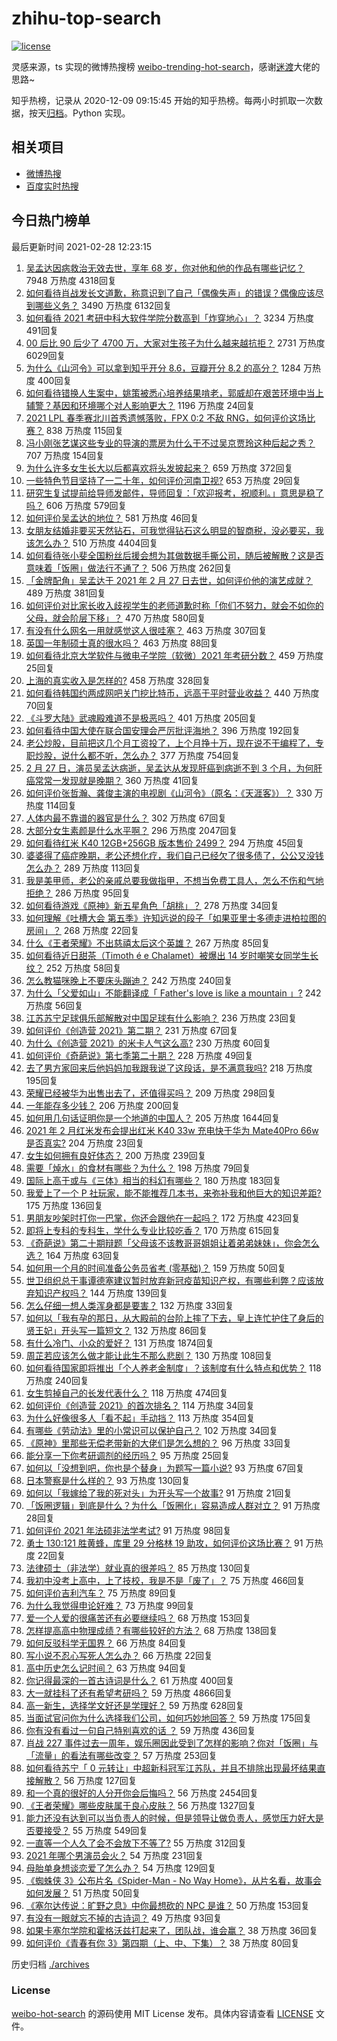 # zhihu-top-search

[![license](https://img.shields.io/github/license/Arrackisarookie/zhihu-top-search)](https://github.com/Arrackisarookie/zhihu-top-search/blob/master/LICENSE)

灵感来源，ts 实现的微博热搜榜 [weibo-trending-hot-search](https://github.com/justjavac/weibo-trending-hot-search)，感谢[迷渡](https://github.com/justjavac)大佬的思路~

知乎热榜，记录从 2020-12-09 09:15:45 开始的知乎热榜。每两小时抓取一次数据，按天[归档](./archives)。Python 实现。

## 相关项目
+ [微博热搜](https://github.com/Arrackisarookie/weibo-hot-search)
+ [百度实时热搜](https://github.com/Arrackisarookie/baidu-hot-search)

## 今日热门榜单

<!-- Rank Begin -->

最后更新时间 2021-02-28 12:23:15

1. [吴孟达因病救治无效去世，享年 68 岁，你对他和他的作品有哪些记忆？](https://www.zhihu.com/question/446672229) 7948 万热度 4318回复
1. [如何看待肖战发长文道歉，称意识到了自己「偶像失声」的错误？偶像应该尽到哪些义务？](https://www.zhihu.com/question/446678380) 3490 万热度 6132回复
1. [如何看待 2021 考研中科大软件学院分数高到「炸穿地心」？](https://www.zhihu.com/question/446595679) 3234 万热度 491回复
1. [00 后比 90 后少了 4700 万，大家对生孩子为什么越来越抗拒？](https://www.zhihu.com/question/405043851) 2731 万热度 6029回复
1. [为什么《山河令》可以拿到知乎开分 8.6，豆瓣开分 8.2 的高分？](https://www.zhihu.com/question/446469264) 1284 万热度 400回复
1. [如何看待错换人生案中，姚策被悉心培养结果啃老，郭威却在艰苦环境中当上辅警？基因和环境哪个对人影响更大？](https://www.zhihu.com/question/446335298) 1196 万热度 24回复
1. [2021 LPL 春季赛北川首秀遗憾落败，FPX 0:2 不敌 RNG，如何评价这场比赛？](https://www.zhihu.com/question/446719346) 838 万热度 115回复
1. [冯小刚张艺谋这些专业的导演的票房为什么干不过吴京贾玲这种后起之秀？](https://www.zhihu.com/question/446031220) 707 万热度 154回复
1. [为什么许多女生长大以后都喜欢将头发披起来？](https://www.zhihu.com/question/408289066) 659 万热度 372回复
1. [一些特色节目坚持了一二十年，如何评价河南卫视?](https://www.zhihu.com/question/38370828) 653 万热度 29回复
1. [研究生复试提前给导师发邮件，导师回复：「欢迎报考，祝顺利。」意思是稳了吗？](https://www.zhihu.com/question/389701976) 606 万热度 579回复
1. [如何评价吴孟达的地位？](https://www.zhihu.com/question/446726248) 581 万热度 46回复
1. [女朋友结婚非要买天然钻石，可我觉得钻石这么明显的智商税，没必要买，我该怎么办？](https://www.zhihu.com/question/422969084) 510 万热度 4404回复
1. [如何看待张小斐全国粉丝后援会想为其做数据手撕公司，随后被解散？这是否意味着「饭圈」做法行不通了？](https://www.zhihu.com/question/446326595) 506 万热度 262回复
1. [「金牌配角」吴孟达于 2021 年 2 月 27 日去世，如何评价他的演艺成就？](https://www.zhihu.com/question/446674590) 489 万热度 381回复
1. [如何评价对比家长收入歧视学生的老师道歉时称「你们不努力，就会不如你的父母，就会阶层下移」？](https://www.zhihu.com/question/446635730) 470 万热度 580回复
1. [有没有什么网名一用就感觉这人很哇塞？](https://www.zhihu.com/question/446019130) 463 万热度 307回复
1. [英国一年制硕士真的很水吗？](https://www.zhihu.com/question/438526939) 463 万热度 88回复
1. [如何看待北京大学软件与微电子学院（软微）2021 年考研分数？](https://www.zhihu.com/question/446504795) 459 万热度 25回复
1. [上海的真实收入是怎样的?](https://www.zhihu.com/question/35101882) 458 万热度 328回复
1. [如何看待韩国约两成网吧关门挖比特币，远高于平时营业收益？](https://www.zhihu.com/question/446292809) 440 万热度 70回复
1. [《斗罗大陆》武魂殿难道不是极恶吗？](https://www.zhihu.com/question/434900268) 401 万热度 205回复
1. [如何看待中国大使在联合国安理会严厉批评海地？](https://www.zhihu.com/question/446554731) 396 万热度 192回复
1. [老公炒股，目前把这几个月工资投了，上个月挣十万，现在说不干编程了，专职炒股，说什么都不听，怎么办？](https://www.zhihu.com/question/419329722) 377 万热度 754回复
1. [2 月 27 日，演员吴孟达病逝，吴孟达从发现肝癌到病逝不到 3 个月，为何肝癌常常一发现就是晚期？](https://www.zhihu.com/question/446702124) 360 万热度 41回复
1. [如何评价张哲瀚、龚俊主演的电视剧《山河令》（原名：《天涯客》）？](https://www.zhihu.com/question/445758475) 330 万热度 114回复
1. [人体内最不靠谱的器官是什么？](https://www.zhihu.com/question/444561263) 302 万热度 67回复
1. [大部分女生素颜是什么水平啊？](https://www.zhihu.com/question/397929197) 296 万热度 2047回复
1. [如何看待红米 K40 12GB+256GB 版本售价 2499？](https://www.zhihu.com/question/446361890) 294 万热度 45回复
1. [婆婆得了癌症晚期，老公还想化疗，我们自己已经欠了很多债了，公公又没钱怎么办？](https://www.zhihu.com/question/378674242) 289 万热度 113回复
1. [我是美甲师，老公的亲戚总要我做指甲，不想当免费工具人，怎么不伤和气地拒绝？](https://www.zhihu.com/question/443463948) 286 万热度 95回复
1. [如何看待游戏《原神》新五星角色「胡桃」？](https://www.zhihu.com/question/446648806) 278 万热度 34回复
1. [如何理解《吐槽大会 第五季》许知远说的段子「如果亚里士多德走进柏拉图的房间」？](https://www.zhihu.com/question/445950167) 268 万热度 22回复
1. [什么《王者荣耀》不出慈禧太后这个英雄？](https://www.zhihu.com/question/444916804) 267 万热度 85回复
1. [如何看待近日甜茶（Timoth é e Chalamet）被爆出 14 岁时嘲笑女同学生长纹？](https://www.zhihu.com/question/446679304) 252 万热度 58回复
1. [怎么教猫咪晚上不要床头蹦迪？](https://www.zhihu.com/question/440770837) 242 万热度 240回复
1. [为什么「父爱如山」不能翻译成「 Father's love is like a mountain 」?](https://www.zhihu.com/question/434854946) 242 万热度 56回复
1. [江苏苏宁足球俱乐部解散对中国足球有什么影响？](https://www.zhihu.com/question/446600400) 236 万热度 23回复
1. [如何评价《创造营 2021》第二期？](https://www.zhihu.com/question/446699379) 231 万热度 67回复
1. [为什么《创造营 2021》的米卡人气这么高?](https://www.zhihu.com/question/445617063) 230 万热度 60回复
1. [如何评价《奇葩说》第七季第二十期？](https://www.zhihu.com/question/446662101) 228 万热度 49回复
1. [去了男方家回来后他妈妈加我跟我说了这段话，是不满意我吗?](https://www.zhihu.com/question/446098776) 218 万热度 195回复
1. [荣耀已经被华为出售出去了，还值得买吗？](https://www.zhihu.com/question/432650577) 209 万热度 298回复
1. [一年能存多少钱？](https://www.zhihu.com/question/437079465) 206 万热度 200回复
1. [如何用几句话证明你是一个地道的中国人？](https://www.zhihu.com/question/403427782) 205 万热度 1644回复
1. [2021 年 2 月红米发布会提出红米 K40 33w 充电快于华为 Mate40Pro 66w 是否真实?](https://www.zhihu.com/question/446385763) 204 万热度 23回复
1. [女生如何拥有良好体态？](https://www.zhihu.com/question/48423595) 200 万热度 239回复
1. [需要「焯水」的食材有哪些？为什么？](https://www.zhihu.com/question/444952773) 198 万热度 79回复
1. [国际上高于或与《三体》相当的科幻有哪些？](https://www.zhihu.com/question/441182628) 180 万热度 183回复
1. [我爱上了一个 P 社玩家，能不能推荐几本书，来弥补我和他巨大的知识差距?](https://www.zhihu.com/question/444891908) 175 万热度 136回复
1. [男朋友吵架时打你一巴掌，你还会跟他在一起吗？](https://www.zhihu.com/question/445672038) 172 万热度 423回复
1. [即将上专科的专科生，学什么专业比较吃香？](https://www.zhihu.com/question/314772963) 170 万热度 615回复
1. [《奇葩说》第二十期辩题「父母该不该教哥哥姐姐让着弟弟妹妹」，你会怎么选？](https://www.zhihu.com/question/446686665) 164 万热度 63回复
1. [如何用一个月的时间准备公务员省考 (零基础)？](https://www.zhihu.com/question/341541048) 159 万热度 50回复
1. [世卫组织总干事谭德塞建议暂时放弃新冠疫苗知识产权，有哪些利弊？应该放弃知识产权吗？](https://www.zhihu.com/question/446629145) 144 万热度 139回复
1. [怎么仔细一想人类浑身都是要害？](https://www.zhihu.com/question/446401337) 132 万热度 33回复
1. [如何以「我有孕的那日，从大殿前的台阶上摔了下去，皇上连忙护住了身后的贤王妃」开头写一篇短文？](https://www.zhihu.com/question/424583928) 132 万热度 86回复
1. [有什么冷门、小众的爱好？](https://www.zhihu.com/question/22542607) 131 万热度 1874回复
1. [周芷若应该怎么做才能让此生不那么悲剧？](https://www.zhihu.com/question/440579318) 130 万热度 108回复
1. [如何看待国家即将推出「个人养老金制度」？该制度有什么特点和优势？](https://www.zhihu.com/question/446531212) 118 万热度 240回复
1. [女生剪掉自己的长发代表什么？](https://www.zhihu.com/question/442539461) 118 万热度 474回复
1. [如何评价《创造营 2021》的首次排名？](https://www.zhihu.com/question/446724059) 114 万热度 34回复
1. [为什么好像很多人「看不起」手动挡？](https://www.zhihu.com/question/399142356) 113 万热度 354回复
1. [有哪些《劳动法》里的小常识可以保护自己？](https://www.zhihu.com/question/322472303) 102 万热度 34回复
1. [《原神》里那些无偿老带新的大佬们是怎么想的？](https://www.zhihu.com/question/446532910) 96 万热度 33回复
1. [能分享一下你考研调剂的经历吗？](https://www.zhihu.com/question/312829330) 95 万热度 25回复
1. [如何以「没想到吧，你也是个替身」为题写一篇小说?](https://www.zhihu.com/question/438918686) 93 万热度 67回复
1. [日本警察是什么样的？](https://www.zhihu.com/question/274369075) 93 万热度 130回复
1. [如何以「我嫁给了我的死对头」为开头写一个故事?](https://www.zhihu.com/question/442498012) 91 万热度 21回复
1. [「饭圈逻辑」到底是什么？为什么「饭圈化」容易造成人群对立？](https://www.zhihu.com/question/446290978) 91 万热度 28回复
1. [如何评价 2021 年法硕非法学考试?](https://www.zhihu.com/question/436683897) 91 万热度 98回复
1. [勇士 130:121 胜黄蜂，库里 29 分格林 19 助攻，如何评价这场比赛？](https://www.zhihu.com/question/446637652) 91 万热度 22回复
1. [法律硕士（非法学）就业真的很差吗？](https://www.zhihu.com/question/40858091) 85 万热度 130回复
1. [我初中没考上高中，上了技校，我是不是「废了」？](https://www.zhihu.com/question/444412734) 75 万热度 466回复
1. [如何评价吉利汽车？](https://www.zhihu.com/question/412123892) 75 万热度 89回复
1. [为什么我觉得申论好难？](https://www.zhihu.com/question/431272244) 73 万热度 99回复
1. [爱一个人爱的很痛苦还有必要继续吗？](https://www.zhihu.com/question/446205495) 68 万热度 153回复
1. [怎样提高高中物理成绩？有哪些较好的方法？](https://www.zhihu.com/question/20300295) 68 万热度 138回复
1. [如何反驳科学无国界？](https://www.zhihu.com/question/445359929) 66 万热度 84回复
1. [写小说不忍心写死人怎么办？](https://www.zhihu.com/question/446548627) 66 万热度 22回复
1. [高中历史怎么记时间？](https://www.zhihu.com/question/308484104) 63 万热度 94回复
1. [你记得最深的一首古诗词是什么？](https://www.zhihu.com/question/440629210) 61 万热度 400回复
1. [大一就挂科了还有希望考研吗？](https://www.zhihu.com/question/408290593) 59 万热度 4866回复
1. [高一新生，选择学文好还是学理好？](https://www.zhihu.com/question/438747745) 59 万热度 628回复
1. [当面试官问你为什么选择我们公司，如何巧妙地回答？](https://www.zhihu.com/question/420179004) 59 万热度 175回复
1. [你有没有看过一句自己特别喜欢的话 ？](https://www.zhihu.com/question/442545264) 59 万热度 436回复
1. [肖战 227 事件过去一周年，娱乐圈因此受到了怎样的影响？你对「饭圈」与「流量」的看法有哪些改变？](https://www.zhihu.com/question/446119703) 57 万热度 253回复
1. [如何看待苏宁「 0 元转让」中超新科冠军江苏队，并且不排除出现最坏结果直接解散？](https://www.zhihu.com/question/446003322) 56 万热度 127回复
1. [和一个真的很好的人分开你会后悔吗？](https://www.zhihu.com/question/436779007) 56 万热度 2454回复
1. [《王者荣耀》哪些皮肤属于良心皮肤？](https://www.zhihu.com/question/287094159) 56 万热度 1327回复
1. [能力还没有达到可以当负责人的时候，但是领导让做负责人，感觉压力好大是否要接受？](https://www.zhihu.com/question/303455498) 55 万热度 549回复
1. [一直等一个人久了会不会放下不等了?](https://www.zhihu.com/question/444430664) 55 万热度 312回复
1. [2021 年哪个男演员会火？](https://www.zhihu.com/question/430869182) 54 万热度 231回复
1. [母胎单身想谈恋爱了怎么办？](https://www.zhihu.com/question/373853072) 54 万热度 129回复
1. [《蜘蛛侠 3》公布片名《Spider-Man - No Way Home》，从片名看，故事会如何发展？](https://www.zhihu.com/question/446253556) 51 万热度 50回复
1. [《塞尔达传说：旷野之息》中你最想砍的 NPC 是谁？](https://www.zhihu.com/question/378732341) 50 万热度 153回复
1. [有没有一眼就忘不掉的古诗词？](https://www.zhihu.com/question/442263225) 49 万热度 93回复
1. [如果卡塞尔学院和霍格沃兹打起来了，团队战，谁会赢？](https://www.zhihu.com/question/446384762) 38 万热度 36回复
1. [如何评价《青春有你 3》第四期（上、中、下集）？](https://www.zhihu.com/question/446661918) 38 万热度 80回复
<!-- Rank End -->

历史归档 [./archives](./archives)

### License

[weibo-hot-search](https://github.com/Arrackisarookie/zhihu-top-search) 的源码使用 MIT License 发布。具体内容请查看 [LICENSE](./LICENSE) 文件。
